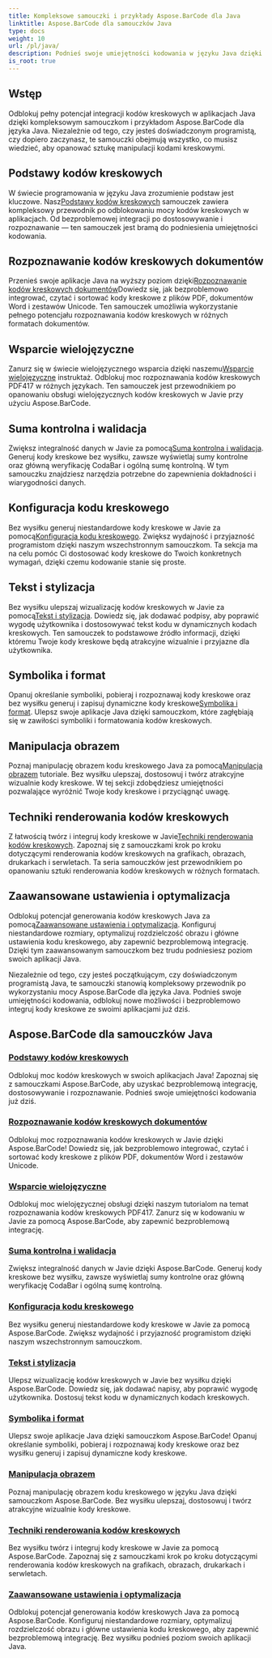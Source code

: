 ```yaml
---
title: Kompleksowe samouczki i przykłady Aspose.BarCode dla Java
linktitle: Aspose.BarCode dla samouczków Java
type: docs
weight: 10
url: /pl/java/
description: Podnieś swoje umiejętności kodowania w języku Java dzięki samouczkom Aspose.BarCode. Odblokuj płynną integrację, personalizację i rozpoznawanie. Już dziś zanurz się w mocy kodów kreskowych.
is_root: true
---
```

## Wstęp

Odblokuj pełny potencjał integracji kodów kreskowych w aplikacjach Java dzięki kompleksowym samouczkom i przykładom Aspose.BarCode dla języka Java. Niezależnie od tego, czy jesteś doświadczonym programistą, czy dopiero zaczynasz, te samouczki obejmują wszystko, co musisz wiedzieć, aby opanować sztukę manipulacji kodami kreskowymi.

## Podstawy kodów kreskowych

 W świecie programowania w języku Java zrozumienie podstaw jest kluczowe. Nasz[Podstawy kodów kreskowych](./barcode-basics/) samouczek zawiera kompleksowy przewodnik po odblokowaniu mocy kodów kreskowych w aplikacjach. Od bezproblemowej integracji po dostosowywanie i rozpoznawanie — ten samouczek jest bramą do podniesienia umiejętności kodowania.

## Rozpoznawanie kodów kreskowych dokumentów

 Przenieś swoje aplikacje Java na wyższy poziom dzięki[Rozpoznawanie kodów kreskowych dokumentów](./document-barcode-recognition/)Dowiedz się, jak bezproblemowo integrować, czytać i sortować kody kreskowe z plików PDF, dokumentów Word i zestawów Unicode. Ten samouczek umożliwia wykorzystanie pełnego potencjału rozpoznawania kodów kreskowych w różnych formatach dokumentów.

## Wsparcie wielojęzyczne

 Zanurz się w świecie wielojęzycznego wsparcia dzięki naszemu[Wsparcie wielojęzyczne](./multilingual-support/) instruktaż. Odblokuj moc rozpoznawania kodów kreskowych PDF417 w różnych językach. Ten samouczek jest przewodnikiem po opanowaniu obsługi wielojęzycznych kodów kreskowych w Javie przy użyciu Aspose.BarCode.

## Suma kontrolna i walidacja

 Zwiększ integralność danych w Javie za pomocą[Suma kontrolna i walidacja](./checksum-and-validation/). Generuj kody kreskowe bez wysiłku, zawsze wyświetlaj sumy kontrolne oraz główną weryfikację CodaBar i ogólną sumę kontrolną. W tym samouczku znajdziesz narzędzia potrzebne do zapewnienia dokładności i wiarygodności danych.

## Konfiguracja kodu kreskowego

 Bez wysiłku generuj niestandardowe kody kreskowe w Javie za pomocą[Konfiguracja kodu kreskowego](./barcode-configuration/). Zwiększ wydajność i przyjazność programistom dzięki naszym wszechstronnym samouczkom. Ta sekcja ma na celu pomóc Ci dostosować kody kreskowe do Twoich konkretnych wymagań, dzięki czemu kodowanie stanie się proste.

## Tekst i stylizacja

Bez wysiłku ulepszaj wizualizację kodów kreskowych w Javie za pomocą[Tekst i stylizacja](./text-and-styling/). Dowiedz się, jak dodawać podpisy, aby poprawić wygodę użytkownika i dostosowywać tekst kodu w dynamicznych kodach kreskowych. Ten samouczek to podstawowe źródło informacji, dzięki któremu Twoje kody kreskowe będą atrakcyjne wizualnie i przyjazne dla użytkownika.

## Symbolika i format

 Opanuj określanie symboliki, pobieraj i rozpoznawaj kody kreskowe oraz bez wysiłku generuj i zapisuj dynamiczne kody kreskowe[Symbolika i format](./symbology-and-format/). Ulepsz swoje aplikacje Java dzięki samouczkom, które zagłębiają się w zawiłości symboliki i formatowania kodów kreskowych.

## Manipulacja obrazem

 Poznaj manipulację obrazem kodu kreskowego Java za pomocą[Manipulacja obrazem](./image-manipulation/) tutoriale. Bez wysiłku ulepszaj, dostosowuj i twórz atrakcyjne wizualnie kody kreskowe. W tej sekcji zdobędziesz umiejętności pozwalające wyróżnić Twoje kody kreskowe i przyciągnąć uwagę.

## Techniki renderowania kodów kreskowych

 Z łatwością twórz i integruj kody kreskowe w Javie[Techniki renderowania kodów kreskowych](./barcode-rendering-techniques/). Zapoznaj się z samouczkami krok po kroku dotyczącymi renderowania kodów kreskowych na grafikach, obrazach, drukarkach i serwletach. Ta seria samouczków jest przewodnikiem po opanowaniu sztuki renderowania kodów kreskowych w różnych formatach.

## Zaawansowane ustawienia i optymalizacja

Odblokuj potencjał generowania kodów kreskowych Java za pomocą[Zaawansowane ustawienia i optymalizacja](./advanced-settings-and-optimization/). Konfiguruj niestandardowe rozmiary, optymalizuj rozdzielczość obrazu i główne ustawienia kodu kreskowego, aby zapewnić bezproblemową integrację. Dzięki tym zaawansowanym samouczkom bez trudu podniesiesz poziom swoich aplikacji Java.

Niezależnie od tego, czy jesteś początkującym, czy doświadczonym programistą Java, te samouczki stanowią kompleksowy przewodnik po wykorzystaniu mocy Aspose.BarCode dla języka Java. Podnieś swoje umiejętności kodowania, odblokuj nowe możliwości i bezproblemowo integruj kody kreskowe ze swoimi aplikacjami już dziś.

##  Aspose.BarCode dla samouczków Java
### [Podstawy kodów kreskowych](./barcode-basics/)
Odblokuj moc kodów kreskowych w swoich aplikacjach Java! Zapoznaj się z samouczkami Aspose.BarCode, aby uzyskać bezproblemową integrację, dostosowywanie i rozpoznawanie. Podnieś swoje umiejętności kodowania już dziś.
### [Rozpoznawanie kodów kreskowych dokumentów](./document-barcode-recognition/)
Odblokuj moc rozpoznawania kodów kreskowych w Javie dzięki Aspose.BarCode! Dowiedz się, jak bezproblemowo integrować, czytać i sortować kody kreskowe z plików PDF, dokumentów Word i zestawów Unicode.
### [Wsparcie wielojęzyczne](./multilingual-support/)
Odblokuj moc wielojęzycznej obsługi dzięki naszym tutorialom na temat rozpoznawania kodów kreskowych PDF417. Zanurz się w kodowaniu w Javie za pomocą Aspose.BarCode, aby zapewnić bezproblemową integrację.
### [Suma kontrolna i walidacja](./checksum-and-validation/)
Zwiększ integralność danych w Javie dzięki Aspose.BarCode. Generuj kody kreskowe bez wysiłku, zawsze wyświetlaj sumy kontrolne oraz główną weryfikację CodaBar i ogólną sumę kontrolną. 
### [Konfiguracja kodu kreskowego](./barcode-configuration/)
Bez wysiłku generuj niestandardowe kody kreskowe w Javie za pomocą Aspose.BarCode. Zwiększ wydajność i przyjazność programistom dzięki naszym wszechstronnym samouczkom.
### [Tekst i stylizacja](./text-and-styling/)
Ulepsz wizualizację kodów kreskowych w Javie bez wysiłku dzięki Aspose.BarCode. Dowiedz się, jak dodawać napisy, aby poprawić wygodę użytkownika. Dostosuj tekst kodu w dynamicznych kodach kreskowych.
### [Symbolika i format](./symbology-and-format/)
Ulepsz swoje aplikacje Java dzięki samouczkom Aspose.BarCode! Opanuj określanie symboliki, pobieraj i rozpoznawaj kody kreskowe oraz bez wysiłku generuj i zapisuj dynamiczne kody kreskowe.
### [Manipulacja obrazem](./image-manipulation/)
Poznaj manipulację obrazem kodu kreskowego w języku Java dzięki samouczkom Aspose.BarCode. Bez wysiłku ulepszaj, dostosowuj i twórz atrakcyjne wizualnie kody kreskowe.
### [Techniki renderowania kodów kreskowych](./barcode-rendering-techniques/)
Bez wysiłku twórz i integruj kody kreskowe w Javie za pomocą Aspose.BarCode. Zapoznaj się z samouczkami krok po kroku dotyczącymi renderowania kodów kreskowych na grafikach, obrazach, drukarkach i serwletach.
### [Zaawansowane ustawienia i optymalizacja](./advanced-settings-and-optimization/)
Odblokuj potencjał generowania kodów kreskowych Java za pomocą Aspose.BarCode. Konfiguruj niestandardowe rozmiary, optymalizuj rozdzielczość obrazu i główne ustawienia kodu kreskowego, aby zapewnić bezproblemową integrację. Bez wysiłku podnieś poziom swoich aplikacji Java.
